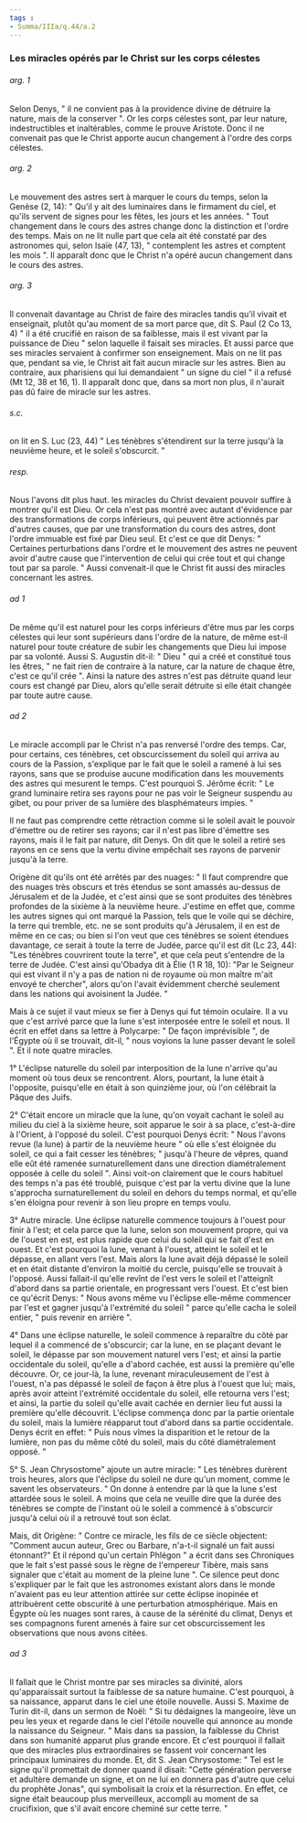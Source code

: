```yaml
---
tags : 
- Summa/IIIa/q.44/a.2
---
```


### Les miracles opérés par le Christ sur les corps célestes

###### arg. 1
Selon Denys, " il ne convient pas à la providence divine de détruire la nature, mais de la conserver ". Or les corps célestes sont, par leur nature, indestructibles et inaltérables, comme le prouve Aristote. Donc il ne convenait pas que le Christ apporte aucun changement à l'ordre des corps célestes. 

###### arg. 2
Le mouvement des astres sert à marquer le cours du temps, selon la Genèse (2, 14): " Qu'il y ait des luminaires dans le firmament du ciel, et qu'ils servent de signes pour les fêtes, les jours et les années. " Tout changement dans le cours des astres change donc la distinction et l'ordre des temps. Mais on ne lit nulle part que cela ait été constaté par des astronomes qui, selon Isaïe (47, 13), " contemplent les astres et comptent les mois ". Il apparaît donc que le Christ n'a opéré aucun changement dans le cours des astres. 

###### arg. 3
Il convenait davantage au Christ de faire des miracles tandis qu'il vivait et enseignait, plutôt qu'au moment de sa mort parce que, dit S. Paul (2 Co 13, 4) " il a été crucifié en raison de sa faiblesse, mais il est vivant par la puissance de Dieu " selon laquelle il faisait ses miracles. Et aussi parce que ses miracles servaient à confirmer son enseignement. Mais on ne lit pas que, pendant sa vie, le Christ ait fait aucun miracle sur les astres. Bien au contraire, aux pharisiens qui lui demandaient " un signe du ciel " il a refusé (Mt 12, 38 et 16, 1). Il apparaît donc que, dans sa mort non plus, il n'aurait pas dû faire de miracle sur les astres. 

###### s.c.
on lit en S. Luc (23, 44) " Les ténèbres s'étendirent sur la terre jusqu'à la neuvième heure, et le soleil s'obscurcit. " 

###### resp.
Nous l'avons dit plus haut. les miracles du Christ devaient pouvoir suffire à montrer qu'il est Dieu. Or cela n'est pas montré avec autant d'évidence par des transformations de corps inférieurs, qui peuvent être actionnés par d'autres causes, que par une transformation du cours des astres, dont l'ordre immuable est fixé par Dieu seul. Et c'est ce que dit Denys: " Certaines perturbations dans l'ordre et le mouvement des astres ne peuvent avoir d'autre cause que l'intervention de celui qui crée tout et qui change tout par sa parole. " Aussi convenait-il que le Christ fit aussi des miracles concernant les astres. 

###### ad 1
De même qu'il est naturel pour les corps inférieurs d'être mus par les corps célestes qui leur sont supérieurs dans l'ordre de la nature, de même est-il naturel pour toute créature de subir les changements que Dieu lui impose par sa volonté. Aussi S. Augustin dit-il: " Dieu " qui a créé et constitué tous les êtres, " ne fait rien de contraire à la nature, car la nature de chaque être, c'est ce qu'il crée ". Ainsi la nature des astres n'est pas détruite quand leur cours est changé par Dieu, alors qu'elle serait détruite si elle était changée par toute autre cause. 

###### ad 2
Le miracle accompli par le Christ n'a pas renversé l'ordre des temps. Car, pour certains, ces ténèbres, cet obscurcissement du soleil qui arriva au cours de la Passion, s'explique par le fait que le soleil a ramené à lui ses rayons, sans que se produise aucune modification dans les mouvements des astres qui mesurent le temps. C'est pourquoi S. Jérôme écrit: " Le grand luminaire retira ses rayons pour ne pas voir le Seigneur suspendu au gibet, ou pour priver de sa lumière des blasphémateurs impies. " 

Il ne faut pas comprendre cette rétraction comme si le soleil avait le pouvoir d'émettre ou de retirer ses rayons; car il n'est pas libre d'émettre ses rayons, mais il le fait par nature, dit Denys. On dit que le soleil a retiré ses rayons en ce sens que la vertu divine empêchait ses rayons de parvenir jusqu'à la terre. 

Origène dit qu'ils ont été arrêtés par des nuages: " Il faut comprendre que des nuages très obscurs et très étendus se sont amassés au-dessus de Jérusalem et de la Judée, et c'est ainsi que se sont produites des ténèbres profondes de la sixième à la neuvième heure. J'estime en effet que, comme les autres signes qui ont marqué la Passion, tels que le voile qui se déchire, la terre qui tremble, etc. ne se sont produits qu'à Jérusalem, il en est de même en ce cas; ou bien si l'on veut que ces ténèbres se soient étendues davantage, ce serait à toute la terre de Judée, parce qu'il est dit (Lc 23, 44): "Les ténèbres couvrirent toute la terre", et que cela peut s'entendre de la terre de Judée. C'est ainsi qu'Obadya dit à Élie (1 R 18, 10): "Par le Seigneur qui est vivant il n'y a pas de nation ni de royaume où mon maître m'ait envoyé te chercher", alors qu'on l'avait évidemment cherché seulement dans les nations qui avoisinent la Judée. " 

Mais à ce sujet il vaut mieux se fier à Denys qui fut témoin oculaire. Il a vu que c'est arrivé parce que la lune s'est interposée entre le soleil et nous. Il écrit en effet dans sa lettre à Polycarpe: " De façon imprévisible ", de l'Égypte où il se trouvait, dit-il, " nous voyions la lune passer devant le soleil ". Et il note quatre miracles. 

1° L'éclipse naturelle du soleil par interposition de la lune n'arrive qu'au moment où tous deux se rencontrent. Alors, pourtant, la lune était à l'opposite, puisqu'elle en était à son quinzième jour, où l'on célébrait la Pâque des Juifs. 

2° C'était encore un miracle que la lune, qu'on voyait cachant le soleil au milieu du ciel à la sixième heure, soit apparue le soir à sa place, c'est-à-dire à l'Orient, à l'opposé du soleil. C'est pourquoi Denys écrit: " Nous l'avons revue (la lune) à partir de la neuvième heure " où elle s'est éloignée du soleil, ce qui a fait cesser les ténèbres; " jusqu'à l'heure de vêpres, quand elle eût été ramenée surnaturellement dans une direction diamétralement opposée à celle du soleil ". Ainsi voit-on clairement que le cours habituel des temps n'a pas été troublé, puisque c'est par la vertu divine que la lune s'approcha surnaturellement du soleil en dehors du temps normal, et qu'elle s'en éloigna pour revenir à son lieu propre en temps voulu. 

3° Autre miracle. Une éclipse naturelle commence toujours à l'ouest pour finir à l'est; et cela parce que la lune, selon son mouvement propre, qui va de l'ouest en est, est plus rapide que celui du soleil qui se fait d'est en ouest. Et c'est pourquoi la lune, venant à l'ouest, atteint le soleil et le dépasse, en allant vers l'est. Mais alors la lune avait déjà dépassé le soleil et en était distante d'environ la moitié du cercle, puisqu'elle se trouvait à l'opposé. Aussi fallait-il qu'elle revînt de l'est vers le soleil et l'atteignît d'abord dans sa partie orientale, en progressant vers l'ouest. Et c'est bien ce qu'écrit Denys: " Nous avons même vu l'éclipse elle-même commencer par l'est et gagner jusqu'à l'extrémité du soleil " parce qu'elle cacha le soleil entier, " puis revenir en arrière ". 

4° Dans une éclipse naturelle, le soleil commence à reparaître du côté par lequel il a commencé de s'obscurcir; car la lune, en se plaçant devant le soleil, le dépasse par son mouvement naturel vers l'est; et ainsi la partie occidentale du soleil, qu'elle a d'abord cachée, est aussi la première qu'elle découvre. Or, ce jour-là, la lune, revenant miraculeusement de l'est à l'ouest, n'a pas dépassé le soleil de façon à être plus à l'ouest que lui; mais, après avoir atteint l'extrémité occidentale du soleil, elle retourna vers l'est; et ainsi, la partie du soleil qu'elle avait cachée en dernier lieu fut aussi la première qu'elle découvrit. L'éclipse commença donc par la partie orientale du soleil, mais la lumière réapparut tout d'abord dans sa partie occidentale. Denys écrit en effet: " Puis nous vîmes la disparition et le retour de la lumière, non pas du même côté du soleil, mais du côté diamétralement opposé. " 

5° S. Jean Chrysostome" ajoute un autre miracle: " Les ténèbres durèrent trois heures, alors que l'éclipse du soleil ne dure qu'un moment, comme le savent les observateurs. " On donne à entendre par là que la lune s'est attardée sous le soleil. A moins que cela ne veuille dire que la durée des ténèbres se compte de l'instant où le soleil a commencé à s'obscurcir jusqu'à celui où il a retrouvé tout son éclat. 

Mais, dit Origène: " Contre ce miracle, les fils de ce siècle objectent: "Comment aucun auteur, Grec ou Barbare, n'a-t-il signalé un fait aussi étonnant?" Et il répond qu'un certain Phlégon " a écrit dans ses Chroniques que le fait s'est passé sous le règne de l'empereur Tibère, mais sans signaler que c'était au moment de la pleine lune ". Ce silence peut donc s'expliquer par le fait que les astronomes existant alors dans le monde n'avaient pas eu leur attention attirée sur cette éclipse inopinée et attribuèrent cette obscurité à une perturbation atmosphérique. Mais en Égypte où les nuages sont rares, à cause de la sérénité du climat, Denys et ses compagnons furent amenés à faire sur cet obscurcissement les observations que nous avons citées. 

###### ad 3
Il fallait que le Christ montre par ses miracles sa divinité, alors qu'apparaissait surtout la faiblesse de sa nature humaine. C'est pourquoi, à sa naissance, apparut dans le ciel une étoile nouvelle. Aussi S. Maxime de Turin dit-il, dans un sermon de Noël: " Si tu dédaignes la mangeoire, lève un peu les yeux et regarde dans le ciel l'étoile nouvelle qui annonce au monde la naissance du Seigneur. " Mais dans sa passion, la faiblesse du Christ dans son humanité apparut plus grande encore. Et c'est pourquoi il fallait que des miracles plus extraordinaires se fassent voir concernant les principaux luminaires du monde. Et, dit S. Jean Chrysostome: " Tel est le signe qu'il promettait de donner quand il disait: "Cette génération perverse et adultère demande un signe, et on ne lui en donnera pas d'autre que celui du prophète Jonas", qui symbolisait la croix et la résurrection. En effet, ce signe était beaucoup plus merveilleux, accompli au moment de sa crucifixion, que s'il avait encore cheminé sur cette terre. " 

